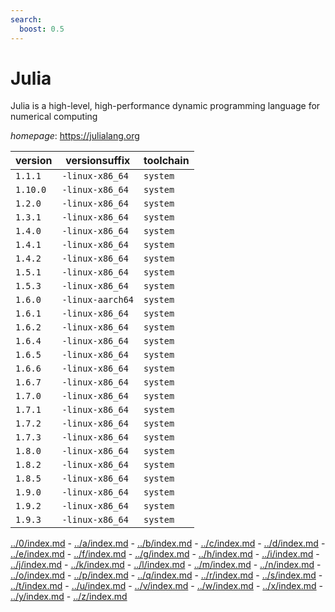 ```yaml
---
search:
  boost: 0.5
---
```

# Julia

Julia is a high-level, high-performance dynamic programming language for numerical computing

*homepage*: <https://julialang.org>

version | versionsuffix | toolchain
--------|---------------|----------
``1.1.1`` | ``-linux-x86_64`` | ``system``
``1.10.0`` | ``-linux-x86_64`` | ``system``
``1.2.0`` | ``-linux-x86_64`` | ``system``
``1.3.1`` | ``-linux-x86_64`` | ``system``
``1.4.0`` | ``-linux-x86_64`` | ``system``
``1.4.1`` | ``-linux-x86_64`` | ``system``
``1.4.2`` | ``-linux-x86_64`` | ``system``
``1.5.1`` | ``-linux-x86_64`` | ``system``
``1.5.3`` | ``-linux-x86_64`` | ``system``
``1.6.0`` | ``-linux-aarch64`` | ``system``
``1.6.1`` | ``-linux-x86_64`` | ``system``
``1.6.2`` | ``-linux-x86_64`` | ``system``
``1.6.4`` | ``-linux-x86_64`` | ``system``
``1.6.5`` | ``-linux-x86_64`` | ``system``
``1.6.6`` | ``-linux-x86_64`` | ``system``
``1.6.7`` | ``-linux-x86_64`` | ``system``
``1.7.0`` | ``-linux-x86_64`` | ``system``
``1.7.1`` | ``-linux-x86_64`` | ``system``
``1.7.2`` | ``-linux-x86_64`` | ``system``
``1.7.3`` | ``-linux-x86_64`` | ``system``
``1.8.0`` | ``-linux-x86_64`` | ``system``
``1.8.2`` | ``-linux-x86_64`` | ``system``
``1.8.5`` | ``-linux-x86_64`` | ``system``
``1.9.0`` | ``-linux-x86_64`` | ``system``
``1.9.2`` | ``-linux-x86_64`` | ``system``
``1.9.3`` | ``-linux-x86_64`` | ``system``

[../0/index.md](0) - [../a/index.md](a) - [../b/index.md](b) - [../c/index.md](c) - [../d/index.md](d) - [../e/index.md](e) - [../f/index.md](f) - [../g/index.md](g) - [../h/index.md](h) - [../i/index.md](i) - [../j/index.md](j) - [../k/index.md](k) - [../l/index.md](l) - [../m/index.md](m) - [../n/index.md](n) - [../o/index.md](o) - [../p/index.md](p) - [../q/index.md](q) - [../r/index.md](r) - [../s/index.md](s) - [../t/index.md](t) - [../u/index.md](u) - [../v/index.md](v) - [../w/index.md](w) - [../x/index.md](x) - [../y/index.md](y) - [../z/index.md](z)

